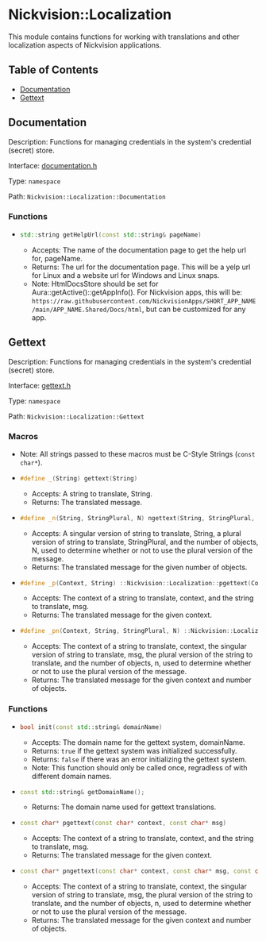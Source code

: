 # Nickvision::Localization

This module contains functions for working with translations and other localization aspects of Nickvision applications.

## Table of Contents
- [Documentation](#documentation)
- [Gettext](#gettext)

## Documentation
Description: Functions for managing credentials in the system's credential (secret) store.

Interface: [documentation.h](/include/localization/documentation.h)

Type: `namespace`

Path: `Nickvision::Localization::Documentation`

### Functions
- ```cpp
  std::string getHelpUrl(const std::string& pageName)
  ``` 
    - Accepts: The name of the documentation page to get the help url for, pageName.
    - Returns: The url for the documentation page. This will be a yelp url for Linux and a website url for Windows and Linux snaps.
    - Note: HtmlDocsStore should be set for Aura::getActive()::getAppInfo(). For Nickvision apps, this will be: `https://raw.githubusercontent.com/NickvisionApps/SHORT_APP_NAME/main/APP_NAME.Shared/Docs/html`, but can be customized for any app.

## Gettext
Description: Functions for managing credentials in the system's credential (secret) store.

Interface: [gettext.h](/include/localization/gettext.h)

Type: `namespace`

Path: `Nickvision::Localization::Gettext`

### Macros
- Note: All strings passed to these macros must be C-Style Strings (`const char*`).
- ```cpp
  #define _(String) gettext(String)
  ``` 
    - Accepts: A string to translate, String.
    - Returns: The translated message.
- ```cpp
  #define _n(String, StringPlural, N) ngettext(String, StringPlural, N)
  ``` 
    - Accepts: A singular version of string to translate, String, a plural version of string to translate, StringPlural, and the number of objects, N, used to determine whether or not to use the plural version of the message.
    - Returns: The translated message for the given number of objects.
- ```cpp
  #define _p(Context, String) ::Nickvision::Localization::pgettext(Context GETTEXT_CONTEXT_SEPARATOR String, String)
  ``` 
   - Accepts: The context of a string to translate, context, and the string to translate, msg.
   - Returns: The translated message for the given context.
- ```cpp
  #define _pn(Context, String, StringPlural, N) ::Nickvision::Localization::pngettext(Context GETTEXT_CONTEXT_SEPARATOR String, String, StringPlural, N)
  ```
   - Accepts: The context of a string to translate, context, the singular version of string to translate, msg, the plural version of the string to translate, and the number of objects, n, used to determine whether or not to use the plural version of the message.
   - Returns: The translated message for the given context and number of objects.

### Functions
- ```cpp
  bool init(const std::string& domainName)
  ``` 
    - Accepts: The domain name for the gettext system, domainName.
    - Returns: `true` if the gettext system was initialized successfully.
    - Returns: `false` if there was an error initializing the gettext system.
    - Note: This function should only be called once, regradless of with different domain names.
- ```cpp
  const std::string& getDomainName();
  ```
    - Returns: The domain name used for gettext translations.
- ```cpp
  const char* pgettext(const char* context, const char* msg)
  ```
   - Accepts: The context of a string to translate, context, and the string to translate, msg.
   - Returns: The translated message for the given context.
- ```cpp
  const char* pngettext(const char* context, const char* msg, const char* msgPlural, unsigned long n)
  ```
   - Accepts: The context of a string to translate, context, the singular version of string to translate, msg, the plural version of the string to translate, and the number of objects, n, used to determine whether or not to use the plural version of the message.
   - Returns: The translated message for the given context and number of objects.